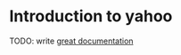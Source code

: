 # Introduction to yahoo

TODO: write [great documentation](http://jacobian.org/writing/great-documentation/what-to-write/)
